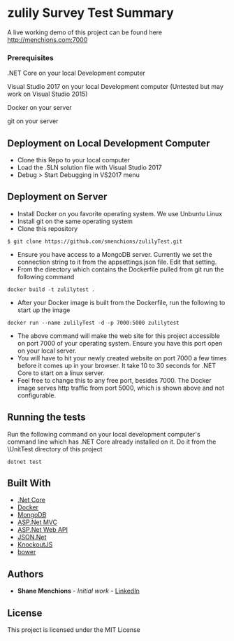 # zulily Survey Test Summary

A live working demo of this project can be found here
http://menchions.com:7000

### Prerequisites

.NET Core on your local Development computer

Visual Studio 2017 on your local Development computer (Untested but may work on Visual Studio 2015)

Docker on your server

git on your server

## Deployment on Local Development Computer
* Clone this Repo to your local computer
* Load the .SLN solution file with Visual Studio 2017
* Debug > Start Debugging in VS2017 menu


## Deployment on Server

* Install Docker on you favorite operating system. We use Unbuntu Linux
* Install git on the same operating system
* Clone this repository
```
$ git clone https://github.com/smenchions/zulilyTest.git
```
* Ensure you have access to a MongoDB server. Currently we set the connection string to it from the appsettings.json file. Edit that setting.
* From the directory which contains the Dockerfile pulled from git run the following command
```
docker build -t zulilytest .
```
* After your Docker image is built from the Dockerfile, run the following to start up the image
```
docker run --name zulilyTest -d -p 7000:5000 zulilytest
```
* The above command will make the web site for this project accessible on port 7000 of your operating system. Ensure you have this port open on your local server.
* You will have to hit your newly created website on port 7000 a few times before it comes up in your browser. It take 10 to 30 seconds for .NET Core to start on a linux server.
* Feel free to change this to any free port, besides 7000.  The Docker image serves http traffic from port 5000, which is shown above and not configurable.


## Running the tests

Run the following command on your local development computer's command line which has .NET Core already installed on it. Do it from the \UnitTest directory of this project
```
dotnet test
```


## Built With

* [.Net Core](https://www.microsoft.com/net/core/platform)
* [Docker](https://www.docker.com/)
* [MongoDB](https://www.mongodb.com/)
* [ASP.Net MVC](https://www.asp.net/mvc)
* [ASP.Net Web API](https://www.asp.net/web-api)
* [JSON.Net](http://www.newtonsoft.com/json)
* [KnockoutJS](http://knockoutjs.com/)
* [bower](https://bower.io/)


## Authors

* **Shane Menchions** - *Initial work* - [LinkedIn](https://linkedin.com/in/shane)

## License

This project is licensed under the MIT License

